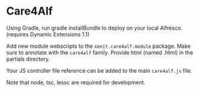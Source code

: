 # Care4Alf

Using Gradle, run gradle installBundle to deploy on your local Alfresco. (requires Dynamic Extensions 1.1)

Add new module webscripts to the `xenit.care4alf.module` package. Make sure to annotate with the `care4alf` family.
Provide html (named <classname>.html) in the partials directory.

Your JS controller file reference can be added to the main `care4alf.js` file.

Note that node, tsc, lessc are required for development.